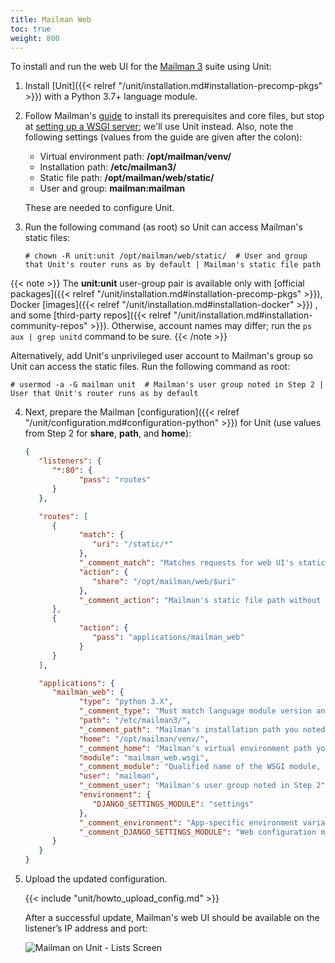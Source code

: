 ```yaml
---
title: Mailman Web
toc: true
weight: 800
---
```


To install and run the web UI for the [Mailman 3](https://docs.list.org/en/latest/index.html) suite using Unit:

1. Install [Unit]({{< relref "/unit/installation.md#installation-precomp-pkgs" >}}) with a Python 3.7+ language module.

2. Follow Mailman's [guide](https://docs.list.org/en/latest/install/virtualenv.html#virtualenv-install)
   to install its prerequisites and core files, but stop at [setting up a WSGI
   server](https://docs.list.org/en/latest/install/virtualenv.html#setting-up-a-wsgi-server);
   we'll use Unit instead. Also, note the following settings (values from the
   guide are given after the colon):

   - Virtual environment path: **/opt/mailman/venv/**
   - Installation path: **/etc/mailman3/**
   - Static file path: **/opt/mailman/web/static/**
   - User and group: **mailman:mailman**

   These are needed to configure Unit.

3. Run the following command (as root) so Unit can access Mailman's static files:

   ```console
   # chown -R unit:unit /opt/mailman/web/static/  # User and group that Unit's router runs as by default | Mailman's static file path
   ```

  {{< note >}}
   The **unit:unit** user-group pair is available only with
   [official packages]({{< relref "/unit/installation.md#installation-precomp-pkgs" >}}), Docker
   [images]({{< relref "/unit/installation.md#installation-docker" >}})
   , and some
   [third-party repos]({{< relref "/unit/installation.md#installation-community-repos" >}}).
   Otherwise, account names may differ; run the `ps aux | grep unitd` command to be sure.
   {{< /note >}}

   Alternatively, add Unit's unprivileged user account to Mailman's group so Unit
   can access the static files. Run the following command as root:

   ```console
   # usermod -a -G mailman unit  # Mailman's user group noted in Step 2 | User that Unit's router runs as by default
   ```

4. Next, prepare the Mailman [configuration]({{< relref "/unit/configuration.md#configuration-python" >}}) for Unit
   (use values from Step 2 for **share**, **path**, and **home**):

   ```json
   {
      "listeners": {
         "*:80": {
               "pass": "routes"
         }
      },

      "routes": [
         {
               "match": {
                  "uri": "/static/*"
               },
               "_comment_match": "Matches requests for web UI's static content",
               "action": {
                  "share": "/opt/mailman/web/$uri"
               },
               "_comment_action": "Mailman's static file path without the 'static/' part; URIs starting with /static/ are thus served from /opt/mailman/web/static/"
         },
         {
               "action": {
                  "pass": "applications/mailman_web"
               }
         }
      ],

      "applications": {
         "mailman_web": {
               "type": "python 3.X",
               "_comment_type": "Must match language module version and virtual environment version",
               "path": "/etc/mailman3/",
               "_comment_path": "Mailman's installation path you noted in Step 2",
               "home": "/opt/mailman/venv/",
               "_comment_home": "Mailman's virtual environment path you noted in Step 2",
               "module": "mailman_web.wsgi",
               "_comment_module": "Qualified name of the WSGI module, relative to installation path",
               "user": "mailman",
               "_comment_user": "Mailman's user group noted in Step 2",
               "environment": {
                  "DJANGO_SETTINGS_MODULE": "settings"
               },
               "_comment_environment": "App-specific environment variables",
               "_comment_DJANGO_SETTINGS_MODULE": "Web configuration module name, relative to installation path"
         }
      }
   }
   ```

5. Upload the updated configuration.

   {{< include "unit/howto_upload_config.md" >}}

   After a successful update, Mailman's web UI should be available on the
   listener’s IP address and port:

   ![Mailman on Unit - Lists Screen](/unit/images/mailman.png)

